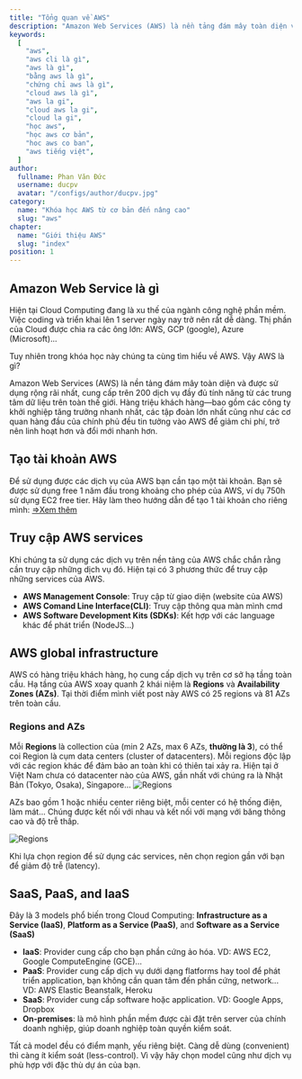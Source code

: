 ```yaml
---
title: "Tổng quan về AWS"
description: "Amazon Web Services (AWS) là nền tảng đám mây toàn diện và được sử dụng rộng rãi nhất, cung cấp trên 200 dịch vụ đầy đủ tính năng từ các trung tâm dữ liệu trên toàn thế giới."
keywords:
  [
    "aws",
    "aws cli là gì",
    "aws là gì",
    "bằng aws là gì",
    "chứng chỉ aws là gì",
    "cloud aws là gì",
    "aws la gi",
    "cloud aws la gi",
    "cloud la gi",
    "học aws",
    "học aws cơ bản",
    "hoc aws co ban",
    "aws tiếng việt",
  ]
author:
  fullname: Phan Văn Đức
  username: ducpv
  avatar: "/configs/author/ducpv.jpg"
category:
  name: "Khóa học AWS từ cơ bản đến nâng cao"
  slug: "aws"
chapter:
  name: "Giới thiệu AWS"
  slug: "index"
position: 1
---
```


## Amazon Web Service là gì

Hiện tại Cloud Computing đang là xu thế của ngành công nghệ phần mềm. Việc coding và triển khai lên 1 server ngày nay trở nên rất dễ dàng. Thị phần của Cloud được chia ra các ông lớn: AWS, GCP (google), Azure (Microsoft)...

Tuy nhiên trong khóa học này chúng ta cùng tìm hiểu về AWS. Vậy AWS là gì?

Amazon Web Services (AWS) là nền tảng đám mây toàn diện và được sử dụng rộng rãi nhất, cung cấp trên 200 dịch vụ đầy đủ tính năng từ các trung tâm dữ liệu trên toàn thế giới. Hàng triệu khách hàng—bao gồm các công ty khởi nghiệp tăng trưởng nhanh nhất, các tập đoàn lớn nhất cũng như các cơ quan hàng đầu của chính phủ đều tin tưởng vào AWS để giảm chi phí, trở nên linh hoạt hơn và đổi mới nhanh hơn.

## Tạo tài khoản AWS

Để sử dụng được các dịch vụ của AWS bạn cần tạo một tài khoản. Bạn sẽ được sử dụng free 1 năm đầu trong khoảng cho phép của AWS, ví dụ 750h sử dụng EC2 free tier. Hãy làm theo hướng dẫn để tạo 1 tài khoản cho riêng mình: [=>Xem thêm](https://viblo.asia/p/huong-dan-tao-tai-khoan-aws-free-1-nam-GrLZDpwJZk0)

## Truy cập AWS services

Khi chúng ta sử dụng các dịch vụ trên nền tảng của AWS chắc chắn rằng cần truy cập những dịch vụ đó. Hiện tại có 3 phương thức để truy cập những services của AWS.

- **AWS Management Console**: Truy cập từ giao diện (website của AWS)
- **AWS Comand Line Interface(CLI)**: Truy cập thông qua màn mình cmd
- **AWS Software Development Kits (SDKs)**: Kết hợp với các language khác để phát triển (NodeJS...)

## AWS global infrastructure

AWS có hàng triệu khách hàng, họ cung cấp dịch vụ trên cơ sở hạ tầng toàn cầu. Hạ tầng của AWS xoay quanh 2 khái niệm là **Regions** và **Availability Zones (AZs)**. Tại thời điểm mình viết post này AWS có 25 regions và 81 AZs trên toàn cầu.

### Regions and AZs

Mỗi **Regions** là collection của (min 2 AZs, max 6 AZs, **thường là 3**), có thể coi Region là cụm data centers (cluster of datacenters). Mỗi regions độc lập với các region khác để đảm bảo an toàn khi có thiên tai xảy ra. Hiện tại ở Việt Nam chưa có datacenter nào của AWS, gần nhất với chúng ra là Nhật Bản (Tokyo, Osaka), Singapore... ![Regions](https://s3-us-west-1.amazonaws.com/corpinfowebsiteuploads/content/uploads/2016/04/25051531/AWS-Global-Infrastructure.jpg)

<content-note>AZs bao gồm 1 hoặc nhiều center riêng biệt, mỗi center có hệ thống điện, làm mát... Chúng được kết nối với nhau và kết nối với mạng với băng thông cao và độ trễ thấp.</content-note>

![Regions](https://image.slidesharecdn.com/runningsharepointontheawscloudfinalv2-120712124336-phpapp02/95/slide-8-1024.jpg)

Khi lựa chọn region để sử dụng các services, nên chọn region gần với bạn để giảm độ trễ (latency).

## SaaS, PaaS, and IaaS

Đây là 3 models phổ biến trong Cloud Computing: **Infrastructure as a Service (IaaS)**, **Platform as a Service (PaaS)**, and **Software as a Service (SaaS)**

- **IaaS**: Provider cung cấp cho bạn phần cứng ảo hóa. VD: AWS EC2, Google ComputeEngine (GCE)...
- **PaaS**: Provider cung cấp dịch vụ dưới dạng flatforms hay tool để phát triển application, bạn không cần quan tâm đến phần cứng, network... VD: AWS Elastic Beanstalk, Heroku
- **SaaS**: Provider cung cấp software hoặc application. VD: Google Apps, Dropbox
- **On-premises**: là mô hình phần mềm được cài đặt trên server của chính doanh nghiệp, giúp doanh nghiệp toàn quyền kiểm soát.

<content-note>
Tất cả model đều có điểm mạnh, yếu riêng biệt. Càng dễ dùng (convenient) thì càng ít kiểm soát (less-control). Vì vậy hãy chọn model cũng như dịch vụ phù hợp với đặc thù dự án của bạn.
</content-note>
